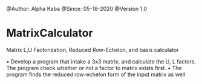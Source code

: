 @Author: Alpha Kaba
@Since: 05-18-2020
@Version 1.0

# MatrixCalculator
Matrix L,U Factorization, Reduced Row-Echelon, and basis calculator


•	Develop a program that intake a 3x3 matrix, and calculate the U, L factors. The program check whether or not a factor to matrix exists first.
•	The program finds the reduced row-echelon form of the input matrix as well
